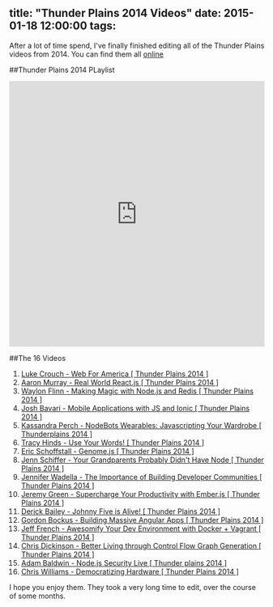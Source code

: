 title: "Thunder Plains 2014 Videos"
date: 2015-01-18 12:00:00
tags:
---

After a lot of time spend, I've finally finished editing all of the Thunder Plains videos from 2014. You can find them all [online](https://www.youtube.com/watch?v=oAgO9sJ7r54&list=PLdW0ayjzW_LCC4wYjQkivRl8QK4EvZ3i_)


##Thunder Plains 2014 PLaylist

<iframe width="100%"  height="525" src="https://www.youtube.com/embed/videoseries?list=PLdW0ayjzW_LCC4wYjQkivRl8QK4EvZ3i_" frameborder="0" allowfullscreen></iframe>

<!-- more -->

##The 16 Videos

1. [Luke Crouch - Web For America [ Thunder Plains 2014 ]](https://www.youtube.com/watch?v=oAgO9sJ7r54&list=PLdW0ayjzW_LCC4wYjQkivRl8QK4EvZ3i_&index=1)
2. [Aaron Murray - Real World React.js [ Thunder Plains 2014 ]](https://www.youtube.com/watch?v=A8G6OBFTYk4&list=PLdW0ayjzW_LCC4wYjQkivRl8QK4EvZ3i_&index=2)
3. [Waylon Flinn - Making Magic with Node.js and Redis [ Thunder Plains 2014 ]](https://www.youtube.com/watch?v=Zu2kanX5l9U&list=PLdW0ayjzW_LCC4wYjQkivRl8QK4EvZ3i_&index=3)
4. [Josh Bavari - Mobile Applications with JS and Ionic [ Thunder Plains 2014 ]](https://www.youtube.com/watch?v=T97mEDEVUMk&list=PLdW0ayjzW_LCC4wYjQkivRl8QK4EvZ3i_&index=4)
5. [Kassandra Perch - NodeBots Wearables: Javascripting Your Wardrobe [ Thunderplains 2014 ]](https://www.youtube.com/watch?v=2h7-nHFV90Y&list=PLdW0ayjzW_LCC4wYjQkivRl8QK4EvZ3i_&index=5)
6. [Tracy Hinds - Use Your Words! [ Thunder Plains 2014 ]](https://www.youtube.com/watch?v=iCgi4DIwVts&list=PLdW0ayjzW_LCC4wYjQkivRl8QK4EvZ3i_&index=6)
7. [Eric Schoffstall - Genome.js [ Thunder Plains 2014 ]](https://www.youtube.com/watch?v=rfCeOKpMYns&list=PLdW0ayjzW_LCC4wYjQkivRl8QK4EvZ3i_&index=7)
8. [Jenn Schiffer - Your Grandparents Probably Didn't Have Node [ Thunder Plains 2014 ]](https://www.youtube.com/watch?v=nWH-hEmDJjA&list=PLdW0ayjzW_LCC4wYjQkivRl8QK4EvZ3i_&index=8)
9. [Jennifer Wadella - The Importance of Building Developer Communities [ Thunder Plains 2014 ]](https://www.youtube.com/watch?v=-Mg2xj8U6J8&list=PLdW0ayjzW_LCC4wYjQkivRl8QK4EvZ3i_&index=9)
10. [Jeremy Green - Supercharge Your Productivity with Ember.js [ Thunder Plains 2014 ]](https://www.youtube.com/watch?v=wONjcD9ObpA&list=PLdW0ayjzW_LCC4wYjQkivRl8QK4EvZ3i_&index=10)
11. [Derick Bailey - Johnny Five is Alive! [ Thunder Plains 2014 ]](https://www.youtube.com/watch?v=SZJYlAq3v4E&index=11&list=PLdW0ayjzW_LCC4wYjQkivRl8QK4EvZ3i_)
12. [Gordon Bockus - Building Massive Angular Apps [ Thunder Plains 2014 ]](https://www.youtube.com/watch?v=wAQsVv9Yedo&index=12&list=PLdW0ayjzW_LCC4wYjQkivRl8QK4EvZ3i_)
13. [Jeff French - Awesomify Your Dev Environment with Docker + Vagrant [ Thunder Plains 2014 ]](https://www.youtube.com/watch?v=S3O8QcovtSs&index=13&list=PLdW0ayjzW_LCC4wYjQkivRl8QK4EvZ3i_)
14. [Chris Dickinson - Better Living through Control Flow Graph Generation [ Thunder Plains 2014 ]](https://www.youtube.com/watch?v=FTOojTR1KBw&index=14&list=PLdW0ayjzW_LCC4wYjQkivRl8QK4EvZ3i_)
15. [Adam Baldwin - Node.js Security Live [ Thunder plains 2014 ]](https://www.youtube.com/watch?v=4vccPZcq08w&index=15&list=PLdW0ayjzW_LCC4wYjQkivRl8QK4EvZ3i_)
16. [Chris Williams - Democratizing Hardware [ Thunder Plains 2014 ]](https://www.youtube.com/watch?v=ZwEXoFNrHwA&index=16&list=PLdW0ayjzW_LCC4wYjQkivRl8QK4EvZ3i_)

I hope you enjoy them. They took a very long time to edit, over the course of some months.


